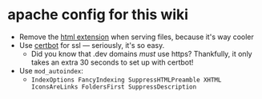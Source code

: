 # apache config for this wiki

* Remove the [html extension](https://gist.github.com/davidvandenbor/f5a2c18c472ceb68d0dd) when serving files, because it's way cooler
* Use [certbot](https://certbot.eff.org/) for ssl — seriously, it's so easy.
    * Did you know that .dev domains _must_ use https?  Thankfully, it only takes an extra 30 seconds to set up with certbot!
* Use `mod_autoindex`:
    * `IndexOptions FancyIndexing SuppressHTMLPreamble XHTML IconsAreLinks FoldersFirst SuppressDescription`
